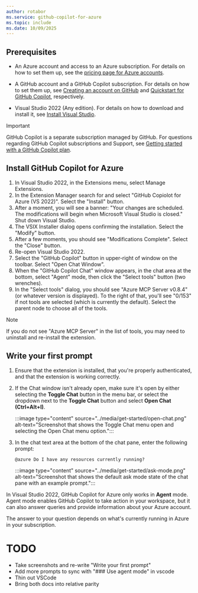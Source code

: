 ```yaml
---
author: rotabor
ms.service: github-copilot-for-azure
ms.topic: include
ms.date: 10/09/2025
---
```


## Prerequisites

- An Azure account and access to an Azure subscription. For details on how to set them up, see the [pricing page for Azure accounts](https://azure.microsoft.com/pricing/purchase-options/azure-account).

- A GitHub account and a GitHub Copilot subscription. For details on how to set them up, see [Creating an account on GitHub](https://docs.github.com/en/get-started/start-your-journey/creating-an-account-on-github) and [Quickstart for GitHub Copilot](https://docs.github.com/en/copilot/quickstart), respectively.

- Visual Studio 2022 (Any edition). For details on how to download and install it, see [Install Visual Studio](/visualstudio/install/install-visual-studio).

>[!IMPORTANT]
>GitHub Copilot is a separate subscription managed by GitHub. For questions regarding GitHub Copilot subscriptions and Support, see [Getting started with a GitHub Copilot plan](https://docs.github.com/en/copilot/how-tos/manage-your-account/get-started-with-a-copilot-plan).


## Install GitHub Copilot for Azure

1. In Visual Studio 2022, in the Extensions menu, select Manage Extensions. 
1. In the Extension Manager search for and select "GitHub Copiolot for Azure (VS 2022)". Select the "Install" button.
1. After a moment, you will see a banner: "Your changes are scheduled. The modifications will begin when Microsoft Visual Studio is closed." Shut down Visual Studio.
1. The VSIX Installer dialog opens confirming the installation. Select the "Modify" button.
1. After a few moments, you should see "Modifications Complete". Select the "Close" button.
1. Re-open Visual Studio 2022.
1. Select the "GitHub Copilot" button in upper-right of window on the toolbar. Select "Open Chat Window".
1. When the "GitHub Copilot Chat" window appears, in the chat area at the bottom, select "Agent" mode, then click the "Select tools" button (two wrenches).
1. In the "Select tools" dialog, you should see "Azure MCP Server v0.8.4" (or whatever version is displayed). To the right of that, you'll see "0/153" if not tools are selected (which is currently the default). Select the parent node to choose all of the tools.

> [!Note]
> If you do not see "Azure MCP Server" in the list of tools, you may need to uninstall and re-install the extension.

## Write your first prompt

1. Ensure that the extension is installed, that you're properly authenticated, and that the extension is working correctly.

1. If the Chat window isn't already open, make sure it's open by either selecting the **Toggle Chat** button in the menu bar, or select the dropdown next to the **Toggle Chat** button and select **Open Chat (Ctrl+Alt+I)**.

   :::image type="content" source="../media/get-started/open-chat.png" alt-text="Screenshot that shows the Toggle Chat menu open and selecting the Open Chat menu option.":::

1. In the chat text area at the bottom of the chat pane, enter the following prompt:

   ```prompt
   @azure Do I have any resources currently running?
   ```

   :::image type="content" source="../media/get-started/ask-mode.png" alt-text="Screenshot that shows the default ask mode state of the chat pane with an example prompt.":::

In Visual Studio 2022, GitHub Copilot for Azure only works in **Agent** mode.  Agent mode enables GitHub Copilot to take action in your workspace, but it can also answer queries and provide information about your Azure account.

The answer to your question depends on what's currently running in Azure in your subscription.


# TODO

- Take screenshots and re-write "Write your first prompt"
- Add more prompts to sync with "### Use agent mode" in vscode
- Thin out VSCode
- Bring both docs into relative parity